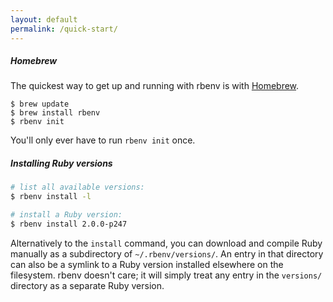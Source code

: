```yaml
---
layout: default
permalink: /quick-start/
---
```


##### Homebrew

The quickest way to get up and running with rbenv is with [Homebrew](https://brew.sh/).

~~~
$ brew update
$ brew install rbenv
$ rbenv init
~~~

You'll only ever have to run `rbenv init` once.

##### Installing Ruby versions

~~~ sh
# list all available versions:
$ rbenv install -l

# install a Ruby version:
$ rbenv install 2.0.0-p247
~~~

Alternatively to the `install` command, you can download and compile
Ruby manually as a subdirectory of `~/.rbenv/versions/`. An entry in
that directory can also be a symlink to a Ruby version installed
elsewhere on the filesystem. rbenv doesn't care; it will simply treat
any entry in the `versions/` directory as a separate Ruby version.